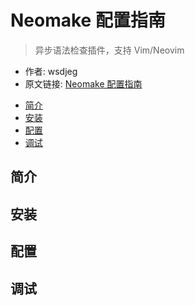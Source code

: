 # Neomake 配置指南
> 异步语法检查插件，支持 Vim/Neovim

- 作者: wsdjeg
- 原文链接: [Neomake 配置指南](https://github.com/vim-china/plugins-tutorial/blob/master/neomake.md)

<!-- vim-markdown-toc GFM -->

- [简介](#简介)
- [安装](#安装)
- [配置](#配置)
- [调试](#调试)

<!-- vim-markdown-toc -->

## 简介

## 安装

## 配置

## 调试
